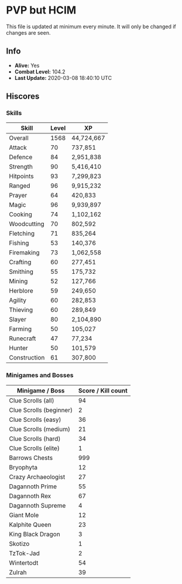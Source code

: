 # PVP but HCIM

This file is updated at minimum every minute. It will only be changed if changes are seen.

## Info

 - **Alive:** Yes
 - **Combat Level:** 104.2
 - **Last Update:** 2020-03-08 18:40:10 UTC

## Hiscores

### Skills

| Skill | Level | XP |
|--|--|--|
| Overall | 1568 | 44,724,667 |
| Attack | 70 | 737,851 |
| Defence | 84 | 2,951,838 |
| Strength | 90 | 5,416,410 |
| Hitpoints | 93 | 7,299,823 |
| Ranged | 96 | 9,915,232 |
| Prayer | 64 | 420,833 |
| Magic | 96 | 9,939,897 |
| Cooking | 74 | 1,102,162 |
| Woodcutting | 70 | 802,592 |
| Fletching | 71 | 835,264 |
| Fishing | 53 | 140,376 |
| Firemaking | 73 | 1,062,558 |
| Crafting | 60 | 277,451 |
| Smithing | 55 | 175,732 |
| Mining | 52 | 127,766 |
| Herblore | 59 | 249,650 |
| Agility | 60 | 282,853 |
| Thieving | 60 | 289,849 |
| Slayer | 80 | 2,104,890 |
| Farming | 50 | 105,027 |
| Runecraft | 47 | 77,234 |
| Hunter | 50 | 101,579 |
| Construction | 61 | 307,800 |

### Minigames and Bosses

| Minigame / Boss | Score / Kill count |
|--|--|
| Clue Scrolls (all) | 94 |
| Clue Scrolls (beginner) | 2 |
| Clue Scrolls (easy) | 36 |
| Clue Scrolls (medium) | 21 |
| Clue Scrolls (hard) | 34 |
| Clue Scrolls (elite) | 1 |
| Barrows Chests | 999 |
| Bryophyta | 12 |
| Crazy Archaeologist | 27 |
| Dagannoth Prime | 55 |
| Dagannoth Rex | 67 |
| Dagannoth Supreme | 4 |
| Giant Mole | 12 |
| Kalphite Queen | 23 |
| King Black Dragon | 3 |
| Skotizo | 1 |
| TzTok-Jad | 2 |
| Wintertodt | 54 |
| Zulrah | 39 |
